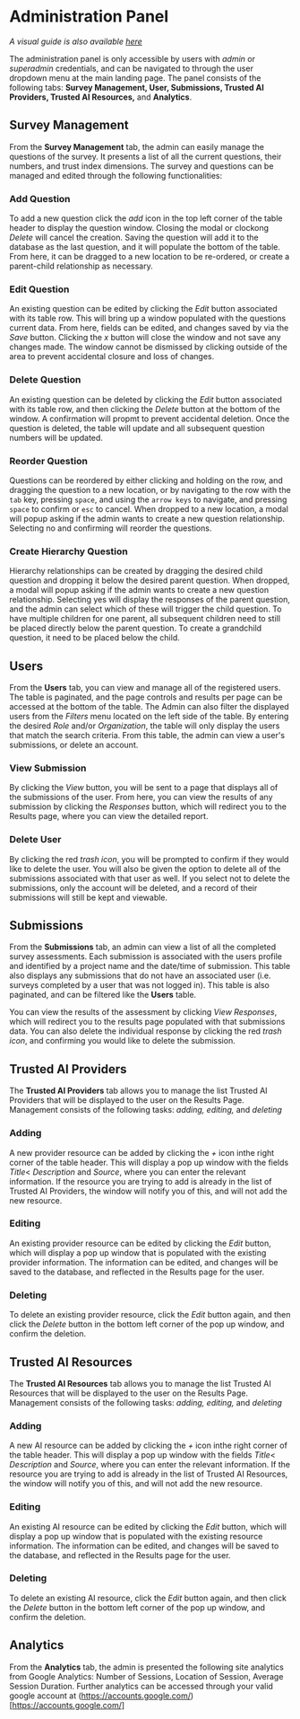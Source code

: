 # Administration Panel
_A visual guide is also available [here](docs/Responsible%20AI%20Assistant%20Administrator%20User%20Manual.pdf)_

The administration panel is only accessible by users with _admin_ or _superadmin_ credentials, and can be navigated to through the user dropdown menu at the main landing page. The panel consists of the following tabs: **Survey Management, User, Submissions, Trusted AI Providers, Trusted AI Resources,** and **Analytics**.

## Survey Management
From the **Survey Management** tab, the admin can easily manage the questions of the survey. It presents a list of all the current questions, their numbers, and trust index dimensions. The survey and questions can be managed and edited through the following functionalities:

### Add Question
To add a new question click the *add* icon in the top left corner of the table header to display the question window. Closing the modal or clockong *Delete* will cancel the creation. Saving the question will add it to the database as the last question, and it will populate the bottom of the table. From here, it can be dragged to a new location to be re-ordered, or create a parent-child relationship as necessary. 

### Edit Question
An existing question can be edited by clicking the *Edit* button associated with its table row. This will bring up a window populated with the questions current data. From here, fields can be edited, and changes saved by via the *Save* button. Clicking the *x* button will close the window and not save any changes made. The window cannot be dismissed by clicking outside of the area to prevent accidental closure and loss of changes.

### Delete Question
An existing question can be deleted by clicking the *Edit* button associated with its table row, and then clicking the *Delete* button at the bottom of the window. A confirmation will propmt to prevent accidental deletion. Once the question is deleted, the table will update and all subsequent question numbers will be updated.

### Reorder Question
Questions can be reordered by either clicking and holding on the row, and dragging the question to a new location, or by navigating to the row with the ```tab``` key, pressing ```space```, and using the ```arrow keys``` to navigate, and pressing ```space``` to confirm or ```esc``` to cancel. When dropped to a new location, a modal will popup asking if the admin wants to create a new question relationship. Selecting no and confirming will reorder the questions.

### Create Hierarchy Question
Hierarchy relationships can be created by dragging the desired child question and dropping it below the desired parent question. When dropped, a modal will popup asking if the admin wants to create a new question relationship. Selecting yes will display the responses of the parent question, and the admin can select which of these will trigger the child question. To have multiple children for one parent, all subsequent children need to still be placed directly below the parent question. To create a grandchild question, it need to be placed below the child.

## Users
From the **Users** tab, you can view and manage all of the registered users. The table is paginated, and the page controls and results per page can be accessed at the bottom of the table. The Admin can also filter the displayed users from the _Filters_ menu located on the left side of the table. By entering the desired _Role_ and/or _Organization_, the table will only display the users that match the search criteria. From this table, the admin can view a user's submissions, or delete an account. 

### View Submission
By clicking the _View_ button, you will be sent to a page that displays all of the submissions of the user. From here, you can view the results of any submission by clicking the _Responses_ button, which will redirect you to the Results page, where you can view the detailed report. 

### Delete User
By clicking the red _trash icon_, you will be prompted to confirm if they would like to delete the user. You will also be given the option to delete all of the submissions associated with that user as well. If you select not to delete the submissions, only the account will be deleted, and a record of their submissions will still be kept and viewable. 

## Submissions
From the **Submissions** tab, an admin can view a list of all the completed survey assessments. Each submission is associated with the users profile and identified by a project name and the date/time of submission. This table also displays any submissions that do not have an associated user (i.e. surveys completed by a user that was not logged in). This table is also paginated, and can be filtered like the **Users** table.

You can view the results of the assessment by clicking *View Responses*, which will redirect you to the results page populated with that submissions data. You can also delete the individual response by clicking the red _trash icon_, and confirming you would like to delete the submission.

## Trusted AI Providers
The **Trusted AI Providers** tab allows you to manage the list Trusted AI Providers that will be displayed to the user on the Results Page. Management consists of the following tasks: _adding, editing,_ and _deleting_

### Adding
A new provider resource can be added by clicking the _+_ icon inthe right corner of the table header. This will display a pop up window with the fields _Title_< _Description_ and _Source_, where you can enter the relevant information. If the resource you are trying to add is already in the list of Trusted AI Providers, the window will notify you of this, and will not add the new resource.

### Editing
An existing provider resource can be edited by clicking the _Edit_ button, which will display a pop up window that is populated with the existing provider information. The information can be edited, and changes will be saved to the database, and reflected in the Results page for the user.

### Deleting
To delete an existing provider resource, click the _Edit_ button again, and then click the _Delete_ button in the bottom left corner of the pop up window, and confirm the deletion. 

## Trusted AI Resources
The **Trusted AI Resources** tab allows you to manage the list Trusted AI Resources that will be displayed to the user on the Results Page. Management consists of the following tasks: _adding, editing,_ and _deleting_

### Adding
A new AI resource can be added by clicking the _+_ icon inthe right corner of the table header. This will display a pop up window with the fields _Title_< _Description_ and _Source_, where you can enter the relevant information. If the resource you are trying to add is already in the list of Trusted AI Resources, the window will notify you of this, and will not add the new resource.

### Editing
An existing AI resource can be edited by clicking the _Edit_ button, which will display a pop up window that is populated with the existing resource information. The information can be edited, and changes will be saved to the database, and reflected in the Results page for the user.

### Deleting
To delete an existing AI resource, click the _Edit_ button again, and then click the _Delete_ button in the bottom left corner of the pop up window, and confirm the deletion.

## Analytics
From the **Analytics** tab, the admin is presented the following site analytics from Google Analytics: Number of Sessions, Location of Session, Average Session Duration. Further analytics can be accessed through your valid google account at (https://accounts.google.com/)[https://accounts.google.com/]
